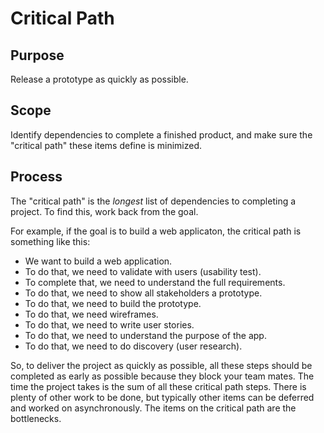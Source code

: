 # Critical Path

## Purpose

Release a prototype as quickly as possible.

## Scope

Identify dependencies to complete a finished product, and make sure the "critical path" these items define is minimized.

## Process

The "critical path" is the *longest* list of dependencies to completing a project. To find this, work back from the goal.

For example, if the goal is to build a web applicaton, the critical path is something like this:
  
  * We want to build a web application.
  * To do that, we need to validate with users (usability test).
  * To complete that, we need to understand the full requirements.
  * To do that, we need to show all stakeholders a prototype.
  * To do that, we need to build the prototype.
  * To do that, we need wireframes.
  * To do that, we need to write user stories.
  * To do that, we need to understand the purpose of the app.
  * To do that, we need to do discovery (user research).

So, to deliver the project as quickly as possible, all these steps should be completed as early as possible because they block your team mates. The time the project takes is the sum of all these critical path steps. There is plenty of other work to be done, but typically other items can be deferred and worked on asynchronously. The items on the critical path are the bottlenecks.
